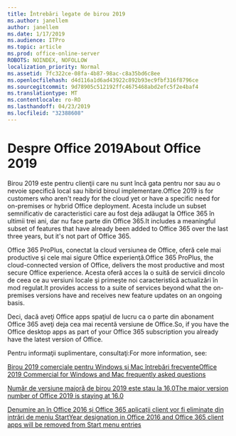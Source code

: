 ```yaml
---
title: Întrebări legate de birou 2019
ms.author: janellem
author: janellem
ms.date: 1/17/2019
ms.audience: ITPro
ms.topic: article
ms.prod: office-online-server
ROBOTS: NOINDEX, NOFOLLOW
localization_priority: Normal
ms.assetid: 7fc322ce-08fa-4b87-98ac-c8a35bd6c8ee
ms.openlocfilehash: d4d116a1d6ad43922c892b93ec9fbf316f8796ce
ms.sourcegitcommit: 9d78905c512192ffc4675468abd2efc5f2e4baf4
ms.translationtype: MT
ms.contentlocale: ro-RO
ms.lasthandoff: 04/23/2019
ms.locfileid: "32388608"
---
```

# <a name="about-office-2019"></a><span data-ttu-id="84c09-102">Despre Office 2019</span><span class="sxs-lookup"><span data-stu-id="84c09-102">About Office 2019</span></span>

<span data-ttu-id="84c09-103">Birou 2019 este pentru clienţii care nu sunt încă gata pentru nor sau au o nevoie specifică local sau hibrid biroul implementare.</span><span class="sxs-lookup"><span data-stu-id="84c09-103">Office 2019 is for customers who aren't ready for the cloud yet or have a specific need for on-premises or hybrid Office deployment.</span></span> <span data-ttu-id="84c09-104">Acesta include un subset semnificativ de caracteristici care au fost deja adăugat la Office 365 în ultimii trei ani, dar nu face parte din Office 365.</span><span class="sxs-lookup"><span data-stu-id="84c09-104">It includes a meaningful subset of features that have already been added to Office 365 over the last three years, but it's not part of Office 365.</span></span>
  
<span data-ttu-id="84c09-105">Office 365 ProPlus, conectat la cloud versiunea de Office, oferă cele mai productive şi cele mai sigure Office experienţă.</span><span class="sxs-lookup"><span data-stu-id="84c09-105">Office 365 ProPlus, the cloud-connected version of Office, delivers the most productive and most secure Office experience.</span></span> <span data-ttu-id="84c09-106">Acesta oferă acces la o suită de servicii dincolo de ceea ce au versiuni locale şi primeşte noi caracteristică actualizări în mod regulat.</span><span class="sxs-lookup"><span data-stu-id="84c09-106">It provides access to a suite of services beyond what the on-premises versions have and receives new feature updates on an ongoing basis.</span></span>
  
<span data-ttu-id="84c09-107">Deci, dacă aveţi Office apps spaţiul de lucru ca o parte din abonament Office 365 aveţi deja cea mai recentă versiune de Office.</span><span class="sxs-lookup"><span data-stu-id="84c09-107">So, if you have the Office desktop apps as part of your Office 365 subscription you already have the latest version of Office.</span></span>
  
<span data-ttu-id="84c09-108">Pentru informaţii suplimentare, consultaţi:</span><span class="sxs-lookup"><span data-stu-id="84c09-108">For more information, see:</span></span>
  
[<span data-ttu-id="84c09-109">Birou 2019 comerciale pentru Windows şi Mac întrebări frecvente</span><span class="sxs-lookup"><span data-stu-id="84c09-109">Office 2019 Commercial for Windows and Mac frequently asked questions</span></span>](https://support.microsoft.com/help/4133312)
  
[<span data-ttu-id="84c09-110">Număr de versiune majoră de birou 2019 este stau la 16,0</span><span class="sxs-lookup"><span data-stu-id="84c09-110">The major version number of Office 2019 is staying at 16.0</span></span>](https://docs.microsoft.com/deployoffice/office2019/overview)
  
[<span data-ttu-id="84c09-111">Denumire an în Office 2016 și Office 365 aplicații client vor fi eliminate din intrări de meniu Start</span><span class="sxs-lookup"><span data-stu-id="84c09-111">Year designation in Office 2016 and Office 365 client apps will be removed from Start menu entries</span></span>](https://support.office.com/article/8fe5e052-76d2-49de-af30-2e84ed3da907?wt.mc_id=Alchemy_ClientDIA)
  

